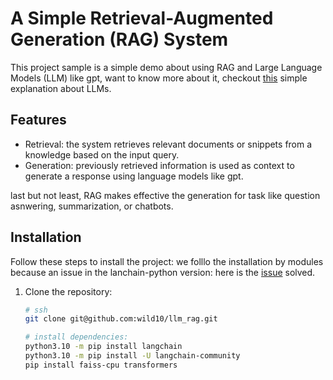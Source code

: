 # A Simple Retrieval-Augmented Generation (RAG) System

This project sample is a simple demo about using RAG and Large Language Models (LLM) like gpt, want to know more about it, checkout [this](https://www.linkedin.com/pulse/brief-history-large-language-models-llm-feiyu-chen) simple explanation about LLMs.

## Features

- Retrieval: the system retrieves relevant documents or snippets from a knowledge based on the input query.
- Generation: previously retrieved information is used as context to generate a response using language models like gpt.

last but not least, RAG makes effective the generation for task like question asnwering, summarization, or chatbots.

## Installation

Follow these steps to install the project:
we folllo the installation by modules because an issue in the lanchain-python version: here is the [issue](https://stackoverflow.com/questions/76726419/langchain-modulenotfounderror-no-module-named-langchain) solved.

1. Clone the repository:

   ```bash
   # ssh
   git clone git@github.com:wild10/llm_rag.git

   # install dependencies:
   python3.10 -m pip install langchain
   python3.10 -m pip install -U langchain-community
   pip install faiss-cpu transformers
   ```
